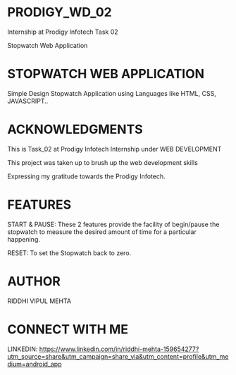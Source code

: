 # PRODIGY_WD_02
Internship at Prodigy Infotech Task 02

Stopwatch Web Application 

# STOPWATCH WEB APPLICATION 
Simple Design Stopwatch Application using Languages like HTML, CSS, JAVASCRIPT..

# ACKNOWLEDGMENTS 
This is Task_02 at Prodigy Infotech Internship under WEB DEVELOPMENT

This project was taken up to brush up the web development skills

Expressing my gratitude towards the Prodigy Infotech.

# FEATURES 
START & PAUSE: These 2 features provide the facility of begin/pause the stopwatch to measure the desired amount of time for a particular happening.

RESET: To set the Stopwatch back to zero.

# AUTHOR 
 RIDDHI VIPUL MEHTA 

# CONNECT WITH ME 
LINKEDIN: https://www.linkedin.com/in/riddhi-mehta-159654277?utm_source=share&utm_campaign=share_via&utm_content=profile&utm_medium=android_app
